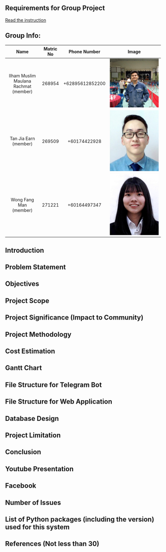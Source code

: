 ## Requirements for Group Project
[Read the instruction](https://github.com/STIW3054-A211/e-sulam/blob/main/GroupProject.md)

## Group Info:
|                 Name                  | Matric No |  Phone Number   |                   Image                   |
| :-----------------------------------: | :-------: | :-------------: | :---------------------------------------: |
| Ilham Muslim Maulana Rachmat (member) |  268954   | +62895612852200 | ![ilham's photo](./images/team/ilham.jpg) |
| Tan Jia Earn (member)                 |  269509   | +60174422928    | ![earn's photo](./images/team/earn.jpg)   |
| Wong Fang Man (member)                |  271221   | +60164497347    | ![wong's photo](./images/team/wong.jpg)   |


## Introduction
## Problem Statement
## Objectives
## Project Scope
## Project Significance (Impact to Community)
## Project Methodology
## Cost Estimation
## Gantt Chart
## File Structure for Telegram Bot
## File Structure for Web Application
## Database Design
## Project Limitation
## Conclusion
## Youtube Presentation
## Facebook
## Number of Issues
## List of Python packages (including the version) used for this system
## References (Not less than 30)
